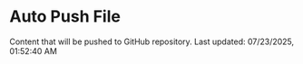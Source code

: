 # Auto Push File

Content that will be pushed to GitHub repository.
Last updated: 07/23/2025, 01:52:40 AM